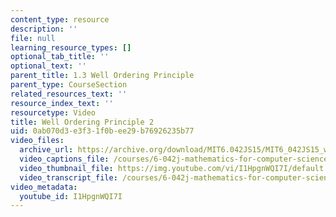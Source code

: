 ```yaml
---
content_type: resource
description: ''
file: null
learning_resource_types: []
optional_tab_title: ''
optional_text: ''
parent_title: 1.3 Well Ordering Principle
parent_type: CourseSection
related_resources_text: ''
resource_index_text: ''
resourcetype: Video
title: Well Ordering Principle 2
uid: 0ab070d3-e3f3-1f0b-ee29-b76926235b77
video_files:
  archive_url: https://archive.org/download/MIT6.042JS15/MIT6_042JS15_wellordering2_ipod.mp4
  video_captions_file: /courses/6-042j-mathematics-for-computer-science-spring-2015/7dd283a79e865be88d93211edde63757_I1HpgnWQI7I.vtt
  video_thumbnail_file: https://img.youtube.com/vi/I1HpgnWQI7I/default.jpg
  video_transcript_file: /courses/6-042j-mathematics-for-computer-science-spring-2015/4878b7395e337646603c0ff293837a8f_I1HpgnWQI7I.pdf
video_metadata:
  youtube_id: I1HpgnWQI7I
---
```

